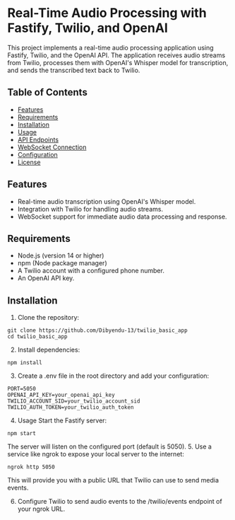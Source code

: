 # Real-Time Audio Processing with Fastify, Twilio, and OpenAI

This project implements a real-time audio processing application using Fastify, Twilio, and the OpenAI API. The application receives audio streams from Twilio, processes them with OpenAI's Whisper model for transcription, and sends the transcribed text back to Twilio.

## Table of Contents

- [Features](#features)
- [Requirements](#requirements)
- [Installation](#installation)
- [Usage](#usage)
- [API Endpoints](#api-endpoints)
- [WebSocket Connection](#websocket-connection)
- [Configuration](#configuration)
- [License](#license)

## Features

- Real-time audio transcription using OpenAI's Whisper model.
- Integration with Twilio for handling audio streams.
- WebSocket support for immediate audio data processing and response.

## Requirements

- Node.js (version 14 or higher)
- npm (Node package manager)
- A Twilio account with a configured phone number.
- An OpenAI API key.

## Installation

1. Clone the repository:

```
git clone https://github.com/Dibyendu-13/twilio_basic_app
cd twilio_basic_app
```
2. Install dependencies:
```
npm install
```
3. Create a .env file in the root directory and add your configuration:
```
PORT=5050
OPENAI_API_KEY=your_openai_api_key
TWILIO_ACCOUNT_SID=your_twilio_account_sid
TWILIO_AUTH_TOKEN=your_twilio_auth_token
```
4. Usage
Start the Fastify server:
```
npm start
```
The server will listen on the configured port (default is 5050).
5. Use a service like ngrok to expose your local server to the internet:
```
ngrok http 5050
```
This will provide you with a public URL that Twilio can use to send media events.

6. Configure Twilio to send audio events to the /twilio/events endpoint of your ngrok URL.
